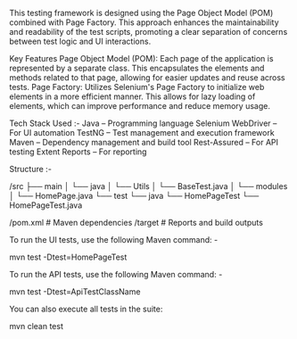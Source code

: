 This testing framework is designed using the Page Object Model (POM) combined with Page Factory. This approach enhances the maintainability and readability of the test scripts, promoting a clear separation of concerns between test logic and UI interactions.

Key Features
Page Object Model (POM):
Each page of the application is represented by a separate class. This encapsulates the elements and methods related to that page, allowing for easier updates and reuse across tests.
Page Factory:
Utilizes Selenium's Page Factory to initialize web elements in a more efficient manner. This allows for lazy loading of elements, which can improve performance and reduce memory usage.



Tech Stack Used :- 
Java – Programming language
Selenium WebDriver – For UI automation
TestNG – Test management and execution framework
Maven – Dependency management and build tool
Rest-Assured – For API testing
Extent Reports – For reporting



Structure :-

/src
├── main
│    └── java
│         └── Utils
│              └── BaseTest.java
│         └── modules
│              └── HomePage.java
└── test
└── java
└── HomePageTest
└── HomePageTest.java

/pom.xml             # Maven dependencies
/target              # Reports and build outputs

To run the UI tests, use the following Maven command: -

mvn test -Dtest=HomePageTest

To run the API tests, use the following Maven command: -

mvn test -Dtest=ApiTestClassName

You can also execute all tests in the suite:

mvn clean test
